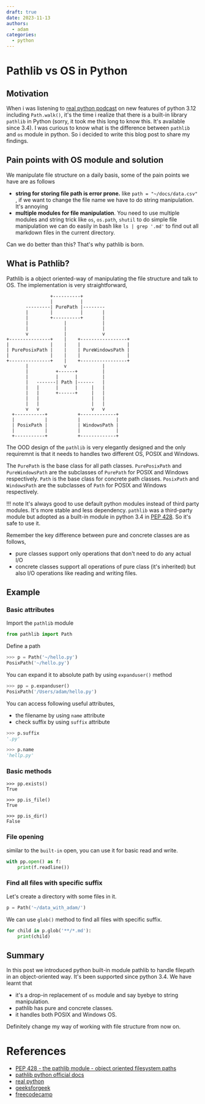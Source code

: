 ```yaml
---
draft: true
date: 2023-11-13
authors:
  - adam
categories:
  - python
---
```


# Pathlib vs OS in Python


## Motivation

When i was listening to [real python podcast](https://realpython.com/podcasts/rpp/175/#t=3051) on new features of python 3.12 including `Path.walk()`, it's the time i realize that there is a built-in library `pathlib` in Python (sorry, it took me this long to know this. It's available since 3.4). I was curious to know what is the difference between `pathlib` and `os` module in python. So i decided to write this blog post to share my findings.

## Pain points with OS module and solution

We manipulate file structure on a daily basis, some of the pain points we have are as follows

- **string for storing file path is error prone.** like `path = "~/docs/data.csv"` , if we want to change the file name we have to do string manipulation. It's annoying
- **multiple modules for file manipulation**. You need to use multiple modules and string trick like `os`, `os.path`, `shutil` to do simple file manipulation we can do easily in bash like `ls | grep '.md'` to find out all markdown files in the current directory.


Can we do better than this? That's why pathlib is born.


## What is Pathlib?

Pathlib is a object oriented-way of manipulating the file structure and talk to OS. The implementation is very straightforward, 

```
                +----------+
                |          |
       ---------| PurePath |--------
       |        |          |       |
       |        +----------+       |
       |             |             |
       |             |             |
       v             |             v
+---------------+    |    +-----------------+
|               |    |    |                 |
| PurePosixPath |    |    | PureWindowsPath |
|               |    |    |                 |
+---------------+    |    +-----------------+
       |             v             |
       |          +------+         |
       |          |      |         |
       |   -------| Path |------   |
       |   |      |      |     |   |
       |   |      +------+     |   |
       |   |                   |   |
       |   |                   |   |
       v   v                   v   v
  +-----------+           +-------------+
  |           |           |             |
  | PosixPath |           | WindowsPath |
  |           |           |             |
  +-----------+           +-------------+
```

The OOD design of the `pathlib` is very elegantly designed and the only requiremnt is that it needs to handles two different OS, POSIX and Windows. 

The `PurePath` is the base class for all path classes. `PurePosixPath` and `PureWindowsPath` are the subclasses of `PurePath` for POSIX and Windows respectively. `Path` is the base class for concrete path classes. `PosixPath` and `WindowsPath` are the subclasses of `Path` for POSIX and Windows respectively.

!!! note 
    It's always good to use default python modules instead of third party modules. It's more stable and less dependency. `pathlib` was a third-party module but adopted as a built-in module in python 3.4 in [PEP 428](https://peps.python.org/pep-0428/). So it's safe to use it.


Remember the key difference between pure and concrete classes are as follows,

- pure classes support only operations that don't need to do any actual I/O
- concrete classes support all operations of pure class (it's inherited) but also I/O operations like reading and writing files.

## Example

### Basic attributes

Import the `pathlib` module

```python
from pathlib import Path
```

Define a path
```python
>>> p = Path('~/hello.py')
PosixPath('~/hello.py')
```

You can expand it to absolute path by using `expanduser()` method
```python
>>> pp = p.expanduser()
PosixPath('/Users/adam/hello.py')
```

You can access following useful attributes, 
- the filename by using `name` attribute
- check suffix by using `suffix` attribute

```python
>>> p.suffix
'.py'

>>> p.name
'hellp.py'
```

### Basic methods

```
>>> pp.exists()
True

>>> pp.is_file()
True

>>> pp.is_dir()
False
```

### File opening

similar to the `built-in` open, you can use it for basic read and write. 
```python
with pp.open() as f:
    print(f.readline())
```


### Find all files with specific suffix

Let's create a directory with some files in it.

```python
p = Path('~/data_with_adam/')
```

We can use `glob()` method to find all files with specific suffix.

```python
for child in p.glob('**/*.md'):
    print(child)
```

## Summary

In this post we introduced python built-in module pathlib to handle filepath in an object-oriented way. It's been supported since python 3.4. We have learnt that 
- it's a drop-in replacement of `os` module and say byebye to string manipulation.
- pathlib has pure and concrete classes. 
- it handles both POSIX and Windows OS.

Definitely change my way of working with file structure from now on.

# References
- [PEP 428 - the pathlib module - object oriented filesystem paths](https://peps.python.org/pep-0428/)
- [pathlib python official docs](https://docs.python.org/3/library/pathlib.html)
- [real python](https://realpython.com/python-pathlib/)
- [geeksforgeek](https://www.geeksforgeeks.org/pathlib-module-in-python/)
- [freecodecamp](https://www.freecodecamp.org/news/how-to-use-pathlib-module-in-python/)
